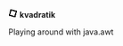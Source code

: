 [icon]: https://raw.githubusercontent.com/inc0g-repoz/kvadratik/main/src/assets/icon.png
<!-- The stuff above is invisible -->

![icon]
**kvadratik**

Playing around with java.awt
